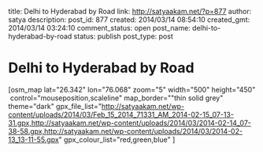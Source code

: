 title: Delhi to Hyderabad by Road 
link: http://satyaakam.net/?p=877
author: satya
description: 
post_id: 877
created: 2014/03/14 08:54:10
created_gmt: 2014/03/14 03:24:10
comment_status: open
post_name: delhi-to-hyderabad-by-road
status: publish
post_type: post

# Delhi to Hyderabad by Road 

[osm_map lat="26.342" lon="76.068" zoom="5" width="500" height="450"  control="mouseposition,scaleline" map_border=""thin solid grey" theme="dark" gpx_file_list="http://satyaakam.net/wp-content/uploads/2014/03/Feb_15_2014_71331_AM_2014-02-15_07-13-31.gpx,http://satyaakam.net/wp-content/uploads/2014/03/2014-02-14_07-38-58.gpx,http://satyaakam.net/wp-content/uploads/2014/03/2014-02-13_13-11-55.gpx" gpx_colour_list="red,green,blue" ]